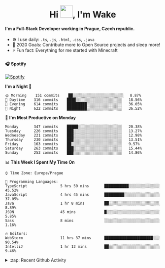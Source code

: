<h1 align="center">Hi <img src="https://raw.githubusercontent.com/MrWakeCZ/MrWakeCZ/master/Hi.gif" width="40px" />, I'm Wake</h1>

#### I'm a Full-Stack Developer working in Prague, Czech republic.
- ⚙️ I use daily: `.ts`, `.js`, `.html`, `.css`, `.java`
- 🥅 2020 Goals: Contribute more to Open Source projects and sleep more!
- ⚡ Fun fact: Everything for me started with Minecraft

#### 🎧 Spotify
[![Spotify](https://novatorem-delta-eight.vercel.app/api/spotify)](https://open.spotify.com/user/wakeecz)

<!--START_SECTION:waka-->
**I'm a Night 🦉** 

```text
🌞 Morning    151 commits    ██░░░░░░░░░░░░░░░░░░░░░░░   8.87% 
🌆 Daytime    316 commits    ████░░░░░░░░░░░░░░░░░░░░░   18.56% 
🌃 Evening    614 commits    █████████░░░░░░░░░░░░░░░░   36.05% 
🌙 Night      622 commits    █████████░░░░░░░░░░░░░░░░   36.52%

```
📅 **I'm Most Productive on Monday** 

```text
Monday       347 commits    █████░░░░░░░░░░░░░░░░░░░░   20.38% 
Tuesday      226 commits    ███░░░░░░░░░░░░░░░░░░░░░░   13.27% 
Wednesday    221 commits    ███░░░░░░░░░░░░░░░░░░░░░░   12.98% 
Thursday     230 commits    ███░░░░░░░░░░░░░░░░░░░░░░   13.51% 
Friday       163 commits    ██░░░░░░░░░░░░░░░░░░░░░░░   9.57% 
Saturday     263 commits    ███░░░░░░░░░░░░░░░░░░░░░░   15.44% 
Sunday       253 commits    ███░░░░░░░░░░░░░░░░░░░░░░   14.86%

```


📊 **This Week I Spent My Time On** 

```text
⌚︎ Time Zone: Europe/Prague

💬 Programming Languages: 
TypeScript               5 hrs 50 mins       ███████████░░░░░░░░░░░░░░   45.52% 
JavaScript               4 hrs 45 mins       █████████░░░░░░░░░░░░░░░░   37.05% 
Java                     1 hr 8 mins         ██░░░░░░░░░░░░░░░░░░░░░░░   8.89% 
JSON                     45 mins             █░░░░░░░░░░░░░░░░░░░░░░░░   5.85% 
Sass                     8 mins              ░░░░░░░░░░░░░░░░░░░░░░░░░   1.16%

🔥 Editors: 
WebStorm                 11 hrs 37 mins      ██████████████████████░░░   90.54% 
IntelliJ                 1 hr 12 mins        ██░░░░░░░░░░░░░░░░░░░░░░░   9.46%

```


<!--END_SECTION:waka-->

<details>
  <summary>:zap: Recent Github Activity</summary>

<!--START_SECTION:activity-->
1. 🎉 Merged PR [#14](https://github.com/craftmania-cz/craftmanager/pull/14) in [craftmania-cz/craftmanager](https://github.com/craftmania-cz/craftmanager)
2. 🎉 Merged PR [#89](https://github.com/waked-cz/corgi/pull/89) in [waked-cz/corgi](https://github.com/waked-cz/corgi)
3. 🗣 Commented on [#14](https://github.com/craftmania-cz/craftmanager/issues/14) in [craftmania-cz/craftmanager](https://github.com/craftmania-cz/craftmanager)
4. 🎉 Merged PR [#2](https://github.com/craftmania-cz/craftcore/pull/2) in [craftmania-cz/craftcore](https://github.com/craftmania-cz/craftcore)
5. 🎉 Merged PR [#7](https://github.com/craftmania-cz/craftlobby/pull/7) in [craftmania-cz/craftlobby](https://github.com/craftmania-cz/craftlobby)
<!--END_SECTION:activity-->

</details>
